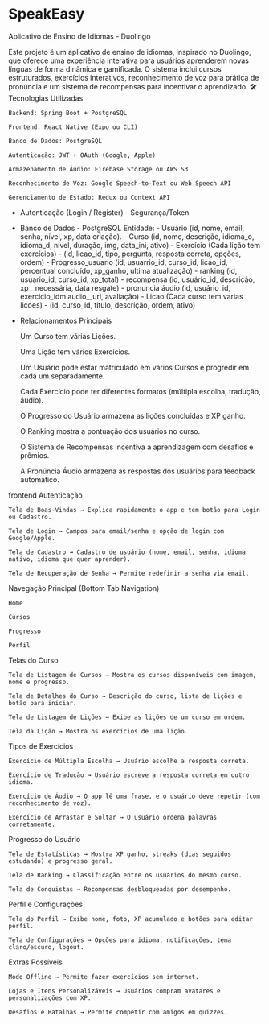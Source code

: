 # SpeakEasy
Aplicativo de Ensino de Idiomas - Duolingo

Este projeto é um aplicativo de ensino de idiomas, inspirado no Duolingo, que oferece uma experiência interativa para usuários aprenderem novas línguas de forma dinâmica e gamificada. O sistema inclui cursos estruturados, exercícios interativos, reconhecimento de voz para prática de pronúncia e um sistema de recompensas para incentivar o aprendizado.
🛠️ Tecnologias Utilizadas

    Backend: Spring Boot + PostgreSQL

    Frontend: React Native (Expo ou CLI)

    Banco de Dados: PostgreSQL

    Autenticação: JWT + OAuth (Google, Apple)

    Armazenamento de Áudio: Firebase Storage ou AWS S3

    Reconhecimento de Voz: Google Speech-to-Text ou Web Speech API

    Gerenciamento de Estado: Redux ou Context API



 - Autenticação (Login / Register) - Segurança/Token

 - Banco de Dados - PostgreSQL
	Entidade:
		- Usuário (id, nome, email, senha, nível, xp, data criação).
		- Curso (id, nome, descrição, idioma_o, idioma_d, nível, duração, img, data_ini, ativo)
		- Exercício (Cada lição tem exercícios) - (id, licao_id, tipo, pergunta, resposta correta, opções, ordem)
		- Progresso_usuario (id, usuarrio_id, curso_id, licao_id, percentual concluído, xp_ganho, ultima atualização)
		- ranking (id, usuario_id, curso_id, xp_total)
		- recompensa (id, usuário_id, descrição, xp__necessária, data resgate)
		- pronuncia áudio (id, usuário_id, exercicio_idm audio__url, avaliação)
		- Licao (Cada curso tem varias licoes) - (id, curso_id, titulo, descrição, ordem, ativo)

 - Relacionamentos Principais

    Um Curso tem várias Lições.

    Uma Lição tem vários Exercícios.

    Um Usuário pode estar matriculado em vários Cursos e progredir em cada um separadamente.

    Cada Exercício pode ter diferentes formatos (múltipla escolha, tradução, áudio).

    O Progresso do Usuário armazena as lições concluídas e XP ganho.

    O Ranking mostra a pontuação dos usuários no curso.

    O Sistema de Recompensas incentiva a aprendizagem com desafios e prêmios.

    A Pronúncia Áudio armazena as respostas dos usuários para feedback automático.



frontend
 Autenticação

    Tela de Boas-Vindas → Explica rapidamente o app e tem botão para Login ou Cadastro.

    Tela de Login → Campos para email/senha e opção de login com Google/Apple.

    Tela de Cadastro → Cadastro de usuário (nome, email, senha, idioma nativo, idioma que quer aprender).

    Tela de Recuperação de Senha → Permite redefinir a senha via email.


 Navegação Principal (Bottom Tab Navigation)

    Home 

    Cursos 

    Progresso 

    Perfil 



 Telas do Curso

    Tela de Listagem de Cursos → Mostra os cursos disponíveis com imagem, nome e progresso.

    Tela de Detalhes do Curso → Descrição do curso, lista de lições e botão para iniciar.

    Tela de Listagem de Lições → Exibe as lições de um curso em ordem.

    Tela da Lição → Mostra os exercícios de uma lição.


Tipos de Exercícios

    Exercício de Múltipla Escolha → Usuário escolhe a resposta correta.

    Exercício de Tradução → Usuário escreve a resposta correta em outro idioma.

    Exercício de Áudio → O app lê uma frase, e o usuário deve repetir (com reconhecimento de voz).

    Exercício de Arrastar e Soltar → O usuário ordena palavras corretamente.

Progresso do Usuário

    Tela de Estatísticas → Mostra XP ganho, streaks (dias seguidos estudando) e progresso geral.

    Tela de Ranking → Classificação entre os usuários do mesmo curso.

    Tela de Conquistas → Recompensas desbloqueadas por desempenho.


 Perfil e Configurações

    Tela do Perfil → Exibe nome, foto, XP acumulado e botões para editar perfil.

    Tela de Configurações → Opções para idioma, notificações, tema claro/escuro, logout.



 Extras Possíveis

    Modo Offline → Permite fazer exercícios sem internet.

    Lojas e Itens Personalizáveis → Usuários compram avatares e personalizações com XP.

    Desafios e Batalhas → Permite competir com amigos em quizzes.

